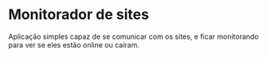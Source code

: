 # Monitorador de sites
Aplicação simples capaz de se comunicar com os sites, e ficar monitorando para ver se eles estão online ou caíram.
